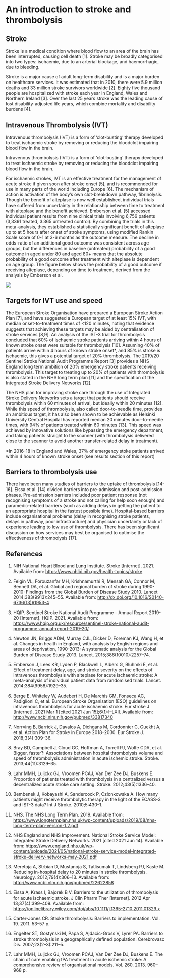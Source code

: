 # An introduction to stroke and thrombolysis

## Stroke

Stroke is a medical condition where blood flow to an area of the brain has been interrupted, causing cell death [1]. Stroke may be broadly categorised into two types: ischaemic, due to an arterial blockage, and haemorrhagic, due to bleeding.

Stroke is a major cause of adult long-term disability and is a major burden on healthcare services. It was estimated that in 2010, there were 5.9 million deaths and 33 million stroke survivors worldwide [2]. Eighty five thousand people are hospitalized with stroke each year in England, Wales and Northern Ireland [3]. Over the last 25 years stroke was the leading cause of lost disability-adjusted life years, which combine mortality and disability burdens [4].

## Intravenous Thrombolysis (IVT)

Intravenous thrombolysis (IVT) is a form of ‘clot-busting’ therapy developed to treat ischaemic stroke by removing or reducing the bloodclot impairing blood flow in the brain. 

Intravenous thrombolysis (IVT) is a form of ‘clot-busting’ therapy developed to treat ischaemic stroke by removing or reducing the bloodclot impairing blood flow in the brain.

For ischaemic strokes, IVT is an effective treatment for the management of acute stroke if given soon after stroke onset [5], and is recommended for use in many parts of the world including Europe [6]. The mechanism of action is activation of the body’s own clot-breakdown pathway, fibrinolysis. Though the benefit of alteplase is now well established, individual trials have suffered from uncertainty in the relationship between time to treatment with alteplase and the benefit achieved. Emberson et al. [5] accessed individual patient results from nine clinical trials involving 6,756 patients (3,3391 treated, 3.365 untreated control). By combining the trials in this meta-analysis, they established a statistically significant benefit of alteplase up to at 5 hours after onset of stroke symptoms, using modified Rankin Scale score of 0-1 at 3-6 months as the outcome measure. The decline in odds-ratio of an additional good outcome was consistent across age groups, but the differences in baseline (untreated) probability of a good outcome in aged under 80 and aged 80+ means that the absolute probability of a good outcome after treatment with alteplase is dependent on age group. The figure below shows the probability of a good outcome if receiving alteplase, depending on time to treatment, derived from the analysis by Emberson et al.

![](thrombolysis_decline_prob.jpg)

## Targets for IVT use and speed

The European Stroke Organisation have prepared a European Stroke Action Plan [7], and have suggested a European target of at least 15% IVT, with median onset-to-treatment times of <120 minutes, noting that evidence suggests that achieving these targets may be aided by centralisation of stroke services [8,9]. An analysis of the IST-3 trial for thrombolysis concluded that 60% of ischaemic stroke patients arriving within 4 hours of known stroke onset were suitable for thrombolysis [10]. Assuming 40% of patients arrive within 4 hours of known stroke onset*, and 85% is stroke is ischaemic, this gives a potential target of 20% thrombolysis. The 2019/20 Sentinel Stroke National Audit Programme Report [3] provides a NHS England long term ambition of 20% emergency stroke patients receiving thrombolysis. This target to treating up to 20% of patients with thrombolysis is also stated in the NHS long term plan [11] and the specification of the Integrated Stroke Delivery Networks [12].

The NHS plan for improving stroke care through the use of Integrated Stroke Delivery Networks sets a target that patients should receive thrombolysis within 60 minutes of arrival, but ideally within 20 minutes [12]. While this speed of thrombolysis, also called door-to-needle time, provides an ambitious target, it has also been shown to be achievable as Helsinki University Central Hospital has reported median 20 minutes door-to-needle times, with 94% of patients treated within 60 minutes [13]. This speed was achieved by innovative solutions like bypassing the emergency department, and taking patients straight to the scanner (with thrombolysis delivered close to the scanner to avoid another transfer-related delay in treatment).

*In 2016-18 in England and Wales, 37% of emergency stoke patients arrived within 4 hours of known stroke onset (see results section of this report)

## Barriers to thrombolysis use

There have been many studies of barriers to the uptake of thrombolysis [14-16]. Eissa et al. [14] divided barriers into pre-admission and post-admission phases.  Pre-admission barriers included poor patient response (not recognising symptoms of a stroke and not calling for help soon enough) and paramedic-related barriers (such as adding delays in getting the patient to an appropriate hospital in the fastest possible time). Hospital-based barriers include organisational problems (delay in recognising stroke patients, delays in pathway, poor infrastructure) and physician uncertainty or lack of experience leading to low use of thrombolysis. There has been significant discussion on how services may best be organised to optimise the effectiveness of thrombolysis [17].

## References

1. NIH National Heart Blood and Lung Institute. Stroke [Internet]. 2021. Available from: https://www.nhlbi.nih.gov/health-topics/stroke

2. Feigin VL, Forouzanfar MH, Krishnamurthi R, Mensah GA, Connor M, Bennett DA, et al. Global and regional burden of stroke during 1990-2010: Findings from the Global Burden of Disease Study 2010. Lancet 2014;383(9913):245–55. Available from: http://dx.doi.org/10.1016/S0140-6736(13)61953-4

3. HQIP. Sentinel Stroke National Audit Programme - Annual Report 2019-20 [Internet]. HQIP. 2021. Available from: https://www.hqip.org.uk/resource/sentinel-stroke-national-audit-programme-annual-report-2019-20/

4. Newton JN, Briggs ADM, Murray CJL, Dicker D, Foreman KJ, Wang H, et al. Changes in health in England, with analysis by English regions and areas of deprivation, 1990-2013: A systematic analysis for the Global Burden of Disease Study 2013. Lancet. 2015;386(10010):2257–74. 

5. Emberson J, Lees KR, Lyden P, Blackwell L, Albers G, Bluhmki E, et al. Effect of treatment delay, age, and stroke severity on the effects of intravenous thrombolysis with alteplase for acute ischaemic stroke: A meta-analysis of individual patient data from randomised trials. Lancet. 2014;384(9958):1929–35. 

6. Berge E, Whiteley W, Audebert H, De Marchis GM, Fonseca AC, Padiglioni C, et al. European Stroke Organisation (ESO) guidelines on intravenous thrombolysis for acute ischaemic stroke. Eur stroke J [Internet]. 2021 Mar 1 [cited 2021 Jun 15];6(1):I–LXII. Available from: http://www.ncbi.nlm.nih.gov/pubmed/33817340

7. Norrving B, Barrick J, Davalos A, Dichgans M, Cordonnier C, Guekht A, et al. Action Plan for Stroke in Europe 2018–2030. Eur Stroke J. 2018;3(4):309–36. 

8. Bray BD, Campbell J, Cloud GC, Hoffman A, Tyrrell PJ, Wolfe CDA, et al. Bigger, faster?: Associations between hospital thrombolysis volume and speed of thrombolysis administration in acute ischemic stroke. Stroke. 2013;44(11):3129–35. 

9. Lahr MMH, Luijckx GJ, Vroomen PCAJ, Van Der Zee DJ, Buskens E. Proportion of patients treated with thrombolysis in a centralized versus a decentralized acute stroke care setting. Stroke. 2012;43(5):1336–40. 

10.	Bembenek J, Kobayashi A, Sandercock P, Czlonkowska A. How many patients might receive thrombolytic therapy in the light of the ECASS-3 and IST-3 data? Int J Stroke. 2010;5:430–1. 

11.	NHS. The NHS Long Term Plan. 2019. Available from: https://www.longtermplan.nhs.uk/wp-content/uploads/2019/08/nhs-long-term-plan-version-1.2.pdf

12. NHS England and NHS Improvement. National Stroke Service Model: Integrated Stroke Delivery Networks. 2021 [cited 2021 Jun 14]. Available from: https://www.england.nhs.uk/wp-content/uploads/2021/05/national-stroke-service-model-integrated-stroke-delivery-networks-may-2021.pdf

13. Meretoja A, Strbian D, Mustanoja S, Tatlisumak T, Lindsberg PJ, Kaste M. Reducing in-hospital delay to 20 minutes in stroke thrombolysis. Neurology. 2012;79(4):306–13. Available from: http://www.ncbi.nlm.nih.gov/pubmed/22622858

14. Eissa A, Krass I, Bajorek B V. Barriers to the utilization of thrombolysis for acute ischaemic stroke. J Clin Pharm Ther [Internet]. 2012 Apr 13;37(4):399–409. Available from: https://onlinelibrary.wiley.com/doi/abs/10.1111/j.1365-2710.2011.01329.x

15.	Carter-Jones CR. Stroke thrombolysis: Barriers to implementation. Vol. 19. 2011. 53–57 p. 

16.	Engelter ST, Gostynski M, Papa S, Ajdacic-Gross V, Lyrer PA. Barriers to stroke thrombolysis in a geographically defined population. Cerebrovasc Dis. 2007;23(2–3):211–5. 

17. Lahr MMH, Luijckx GJ, Vroomen PCAJ, Van Der Zee DJ, Buskens E. The chain of care enabling tPA treatment in acute ischemic stroke: A comprehensive review of organisational models. Vol. 260. 2013. 960–968 p. 
